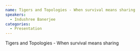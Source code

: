 ```yaml
--- 
name: Tigers and Topologies - When survival means sharing
speakers: 
  - Indushree Banerjee
categories:
  - Presentation
---
```


Tigers and Topologies - When survival means sharing